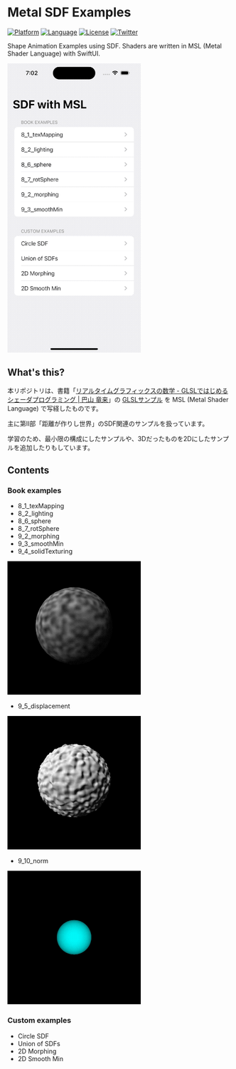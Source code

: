 # Metal SDF Examples

[![Platform](http://img.shields.io/badge/platform-ios-blue.svg?style=flat
)](https://developer.apple.com/iphone/index.action)
[![Language](http://img.shields.io/badge/language-swift-brightgreen.svg?style=flat
)](https://developer.apple.com/swift)
[![License](http://img.shields.io/badge/license-MIT-lightgrey.svg?style=flat
)](http://mit-license.org)
[![Twitter](https://img.shields.io/badge/twitter-@shu223-blue.svg?style=flat)](http://twitter.com/shu223)

Shape Animation Examples using SDF. Shaders are written in MSL (Metal Shader Language) with SwiftUI.

![](images/MetalSDF_.gif)

## What's this?

本リポジトリは、書籍「[リアルタイムグラフィックスの数学 - GLSLではじめるシェーダプログラミング | 巴山 竜来](https://amzn.to/43tnJy7)」の [GLSLサンプル](https://github.com/yutannihilation/math_of_realtime_graphics_wgsl_version) を MSL (Metal Shader Language) で写経したものです。

主に第II部「距離が作りし世界」のSDF関連のサンプルを扱っています。

学習のため、最小限の構成にしたサンプルや、3Dだったものを2Dにしたサンプルを追加したりもしています。

## Contents

### Book examples

- 8_1_texMapping
- 8_2_lighting
- 8_6_sphere
- 8_7_rotSphere
- 9_2_morphing
- 9_3_smoothMin
- 9_4_solidTexturing

![](images/9_4_solidTexturing.gif)

- 9_5_displacement

![](images/9_5.gif)

- 9_10_norm

![](images/9_10_norm_.gif)


### Custom examples

- Circle SDF
- Union of SDFs
- 2D Morphing
- 2D Smooth Min
